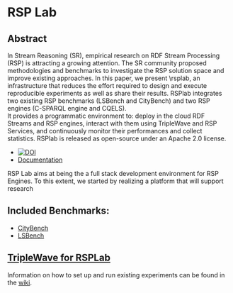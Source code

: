 # RSP Lab 

## Abstract

In Stream Reasoning (SR),  empirical research on RDF Stream Processing (RSP) is attracting a growing attention. 
The SR community proposed methodologies and benchmarks to investigate the RSP solution space and improve existing approaches. 
In this paper, we present \rsplab, an infrastructure that reduces the effort required to design and execute reproducible experiments as well as share their results.
RSPlab integrates two existing RSP benchmarks (LSBench and CityBench) and two RSP engines (C-SPARQL engine and CQELS).  
It provides a programmatic environment to: deploy in the cloud RDF Streams and RSP engines, interact with them using TripleWave and RSP Services, and continuously monitor their performances and collect statistics. RSPlab is released as open-source under an Apache 2.0 license.

 - [![DOI](https://zenodo.org/badge/80531774.svg)](https://zenodo.org/badge/latestdoi/80531774)
 - [Documentation](https://github.com/streamreasoning/rsplab/wiki)
 

RSP Lab aims at being the a full stack development environment for RSP Engines.
To this extent, we started by realizing a platform that will support research 


## Included Benchmarks:

- [CityBench](https://github.com/streamreasoning/rsplab/blob/master/citybench/README.md)
- [LSBench](https://github.com/riccardotommasini/rsplab/blob/master/lsbench/README.md)

## [TripleWave for RSPLab](https://github.com/streamreasoning/triplewave/tree/rsplab)

Information on how to set up and run existing experiments can be found in the [wiki](https://github.com/streamreasoning/rsplab/wiki).

